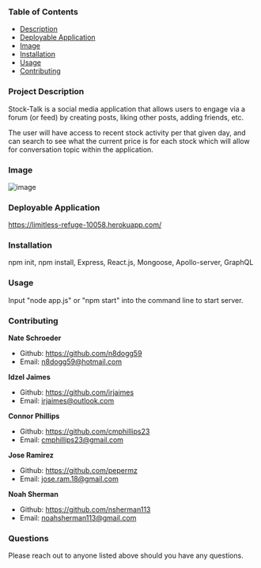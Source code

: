 ### Table of Contents 
  - [Description](#description)
  - [Deployable Application](#deployableapplication)
  - [Image](#image)
  - [Installation](#installation)
  - [Usage](#usage)
  - [Contributing](#contributing)
  
  
### Project Description
  
Stock-Talk is a social media application that allows users to engage via a forum (or feed) by creating posts, liking other posts, adding friends, etc.

The user will have access to recent stock activity per that given day, and can search to see what the current price is for each stock which will allow for conversation topic within the application.  

### Image
  
![image](https://user-images.githubusercontent.com/74440415/120946442-26380680-c702-11eb-8575-249671b38b77.png)

### Deployable Application 

https://limitless-refuge-10058.herokuapp.com/

### Installation 
  npm init, npm install, Express, React.js, Mongoose, Apollo-server, GraphQL

### Usage
 Input "node app.js" or "npm start" into the command line to start server. 

### Contributing

**Nate Schroeder**
- Github: https://github.com/n8dogg59
- Email: n8dogg59@hotmail.com

**Idzel Jaimes**
- Github: https://github.com/irjaimes
- Email: irjaimes@outlook.com

**Connor Phillips**
- Github: https://github.com/cmphillips23
- Email: cmphillips23@gmail.com

**Jose Ramirez**
- Github: https://github.com/pepermz
- Email: jose.ram.18@gmail.com

**Noah Sherman**
- Github: https://github.com/nsherman113
- Email: noahsherman113@gmail.com

### Questions 
 Please reach out to anyone listed above should you have any questions.  

 
  
